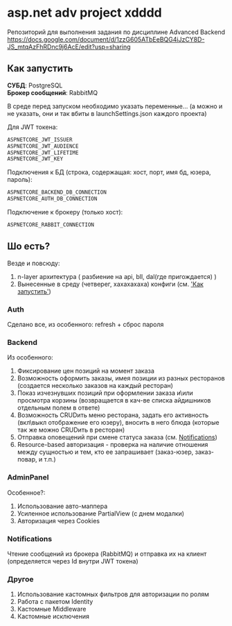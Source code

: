 # asp.net adv project xdddd

Репозиторий для выполнения задания по дисциплине Advanced Backend  
<https://docs.google.com/document/d/1zzG605ATbEeBQG4iJzCY8D-JS_mtqAzFhRDnc9j6AcE/edit?usp=sharing>

## Как запустить

**СУБД**: PostgreSQL  
**Брокер сообщений**: RabbitMQ  

В среде перед запуском необходимо указать переменные... (а можно и не указать, они и так вбиты в launchSettings.json каждого проекта)  

Для JWT токена:

```bash
ASPNETCORE_JWT_ISSUER
ASPNETCORE_JWT_AUDIENCE
ASPNETCORE_JWT_LIFETIME
ASPNETCORE_JWT_KEY
```

Подключения к БД (строка, содержащая: хост, порт, имя бд, юзера, пароль):

```bash
ASPNETCORE_BACKEND_DB_CONNECTION
ASPNETCORE_AUTH_DB_CONNECTION
```

Подключение к брокеру (только хост):

```bash
ASPNETCORE_RABBIT_CONNECTION
```

## Шо есть?

Везде и повсюду:  

1. n-layer архитектура ( разбиение на api, bll, dal(где пригождается) )
2. Вынесенные в среду (четверег, хахахахаха) конфиги (см. ['Как запустить'](#как-запустить))

### Auth

Сделано все, из особенного: refresh + сброс пароля  

### Backend

Из особенного:  

1. Фиксирование цен позиций на момент заказа
2. Возможность оформить заказы, имея позиции из разных ресторанов (создается несколько заказов на каждый ресторан)  
3. Показ изчезнувших позиций при оформлении заказа и\или просмотра корзины (возвращается в кач-ве списка айдишников отдельным полем в ответе)
4. Возможность CRUDить меню ресторана, задать его активность (вкл\выкл отображение его юзеру), вносить в него блюда (которые так же можно CRUDить в ресторан)  
5. Отправка оповещений при смене статуса заказа (см. [Notifications](#notifications))  
6. Resource-based авторизация - проверка на наличие отношения между сущностью и тем, кто ее запрашивает (заказ-юзер, заказ-повар, и т.п.)  

### AdminPanel

Особенное?:

1. Использование авто-маппера
2. Усиленное использование PartialView (с днем модалки)
3. Авторизация через Cookies

### Notifications

Чтение сообщений из брокера (RabbitMQ) и отправка их на клиент (определяется через Id внутри JWT токена)

### Другое

1. Использование кастомных фильтров для авторизации по ролям
2. Работа с пакетом Identity
3. Кастомные Middleware
4. Кастомные исключения
